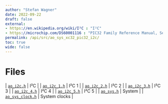 ```yaml
---
author: "Stefan Wagner"
date: 2022-09-22
draft: false
external:
- https://en.wikipedia.org/wiki/I²C : "I²C"
- https://microchip.com/DS60001116 : "PIC32 Family Reference Manual, Section 24, Inter-Integrated Circuit (I²C)"
permalink: /api/src/ao_sys_xc32_pic32_i2c/
toc: true
wide: false
---
```


# Files

| [`ao_i2c.h`](ao_i2c.h.md) | I²C |
| [`ao_i2c_1.h`](ao_i2c_1.h.md) | I²C 1 |
| [`ao_i2c_2.h`](ao_i2c_2.h.md) | I²C 2 |
| [`ao_i2c_3.h`](ao_i2c_3.h.md) | I²C 3 |
| [`ao_i2c_4.h`](ao_i2c_4.h.md) | I²C 4 |
| [`ao_i2c_5.h`](ao_i2c_5.h.md) | I²C 5 |
| [`ao_sys.h`](ao_sys.h.md) | System |
| [`ao_sys_clock.h`](ao_sys_clock.h.md) | System clocks |
